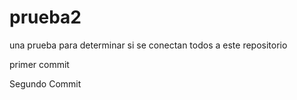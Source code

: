 # prueba2
una prueba para determinar si se conectan todos a este repositorio


primer commit


Segundo Commit
